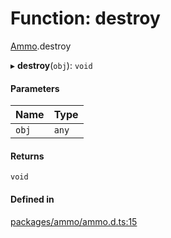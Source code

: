 # Function: destroy

[Ammo](../modules/Ammo.md).destroy

▸ **destroy**(`obj`): `void`

#### Parameters

| Name | Type |
| :------ | :------ |
| `obj` | `any` |

#### Returns

`void`

#### Defined in

[packages/ammo/ammo.d.ts:15](https://github.com/Orillusion/orillusion/blob/main/packages/ammo/ammo.d.ts#L15)
